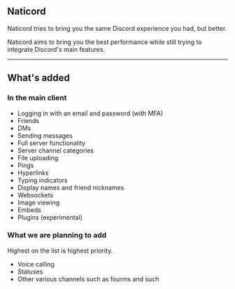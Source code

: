 ## Naticord

Naticord tries to bring you the same Discord experience you had, but better.

Naticord aims to bring you the best performance while still trying to integrate Discord's main features.

---
## What's added
### In the main client
- Logging in with an email and password (with MFA)
- Friends
- DMs
- Sending messages
- Full server functionality
- Server channel categories
- File uploading
- Pings
- Hyperlinks
- Typing indicators
- Display names and friend nicknames
- Websockets
- Image viewing
- Embeds
- Plugins (experimental)
### What we are planning to add
Highest on the list is highest priority.

- Voice calling
- Statuses
- Other various channels such as fourms and such
